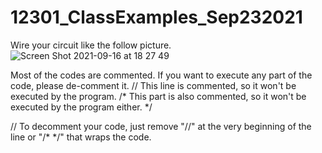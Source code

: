 # 12301_ClassExamples_Sep232021

Wire your circuit like the follow picture.
![Screen Shot 2021-09-16 at 18 27 49](https://user-images.githubusercontent.com/72721482/133693736-cf59a626-5d1f-46a5-bc43-0c257dccde8c.png)

Most of the codes are commented. If you want to execute any part of the code, please de-comment it.
// This line is commented, so it won't be executed by the program.
/*
  This part is also commented, so it won't be executed by the program either.
*/

// To decomment your code, just remove "//" at the very beginning of the line or "/* */" that wraps the code.
